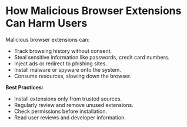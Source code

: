 # How Malicious Browser Extensions Can Harm Users

Malicious browser extensions can:
- Track browsing history without consent.
- Steal sensitive information like passwords, credit card numbers.
- Inject ads or redirect to phishing sites.
- Install malware or spyware onto the system.
- Consume resources, slowing down the browser.

**Best Practices:**
- Install extensions only from trusted sources.
- Regularly review and remove unused extensions.
- Check permissions before installation.
- Read user reviews and developer information.
